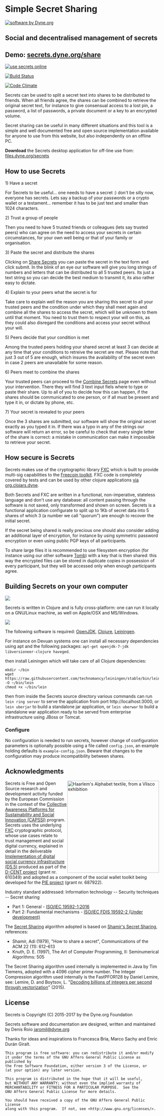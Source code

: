 # Simple Secret Sharing

<a href="https://www.dyne.org"><img
src="https://secrets.dyne.org/static/img/swbydyne.png"
alt="software by Dyne.org"
title="software by Dyne.org" class="pull-right"></a>

## Social and decentralised management of secrets


<h2>Demo: <a href="https://secrets.dyne.org/share">secrets.dyne.org/share</a></h2>

<a href="https://secrets.dyne.org/share">
<img src="https://secrets.dyne.org/static/img/secret_ladies.jpg"
title="try it online" alt="use secrets online" style="overflow: hidden">

[![Build Status](https://travis-ci.org/PIENews/secrets.svg?branch=master)](https://travis-ci.org/PIENews/secrets)

[![Code Climate](https://codeclimate.com/github/PIENews/secrets.png)](https://codeclimate.com/github/PIENews/secrets)

Secrets can be used to split a secret text into shares to be
distributed to friends. When all friends agree, the shares can be
combined to retrieve the original secret text, for instance to give
consensual access to a lost pin, a password, a list of passwords, a
private document or a key to an encrypted volume.

Secret sharing can be useful in many different situations and this
tool is a simple and well documented free and open source
implementation available for anyone to use from this website, but also
independently on an offline PC.

**Download** the Secrets desktop application for off-line use
from: [files.dyne.org/secrets](https://files.dyne.org/secrets)

## How to use Secrets

<div class="well well-sm">
1) Have a secret
</div>

For Secrets to be useful... one needs to have a secret :) don't be
silly now, everyone has secrets. Lets say a backup of your passwords
or a crypto wallet or a testament... remember it has to be just text
and smaller than 1024 characters.

<div class="well well-sm">
2) Trust a group of people
</div>

Then you need to have 5 trusted friends or colleagues (lets say
trusted peers) who can agree on the need to access your secrets in
certain circumstances, for your own well being or that of your family
or organisation.

<div class="well well-sm">
3) Paste the secret and distribute the shares
</div>

Clicking on [Share Secrets](/share) you can paste the secret in the
text form and click submit. In the blink of an eye our software will
give you long strings of numbers and letters that can be distributed
to all 5 trusted peers. Its just a text string so you can decide the
best medium to transmit it, its also rather easy to dictate.

<div class="well well-sm">
4) Explain to your peers what the secret is for
</div>

Take care to explain well the reason you are sharing this secret to
all your trusted peers and the condition under which they shall meet
again and combine all the shares to access the secret, which will be
unknown to them until that moment. You need to trust them to respect
your will on this, as they could also disregard the conditions and
access your secret without your will.

<div class="well well-sm">
5) Peers decide that your condition is met
</div>

Among the trusted peers holding your shared secret at least 3 can
decide at any time that your conditions to retreive the secret are
met. Please note that just 3 out of 5 are enough, which insures the
availability of the secret even in case 2 peers are unavailable for
some reason.

<div class="well well-sm">
6) Peers meet to combine the shares
</div>

Your trusted peers can proceed to the [Combine Secrets](/combine) page
even without your intervention. There they will find 3 text input
fiels where to type or paste their share. Up to all of you to decide
how this can happen, if the shares should be communicated to one
person, or if all must be present and type it in, or dictate by phone,
etc.

<div class="well well-sm">
7) Your secret is revealed to your peers
</div>

Once the 3 shares are submitted, our software will show the original
secret exactly as you typed it in. If there was a typo in any of the
strings our software will return an error, so be careful to check that
every single letter of the share is correct: a mistake in
communication can make it impossible to retrieve your secret.

## How secure is Secrets

Secrets makes use of the cryptographic
library [FXC](https://github.com/dyne/FXC) which is built to provide
multi-sig capabilities to
the [Freecoin toolkit](http://freecoin.ch). FXC code is completely
covered by tests and can be used by other clojure
applications
[via org.clojars.dyne](https://clojars.org/org.clojars.dyne/fxc).

Both Secrets and FXC are written in a functional, non-imperative,
stateless language and don't use any database: all content passing
through the software is not saved, only transformed and shown on
screen. Secrets is a functional application configurate to split up to
1Kb of secret data into 5 shares of which 3 (a number we call
"quorum") are enough to recover the initial secret.

If the secret being shared is really precious one should also consider
adding an additional layer of encryption, for instance by using
symmetric password encryption or even using public PGP keys of all
participants.

To share large files it is recommended to use filesystem encryption
(for instance using our other
software [Tomb](https://dyne.org/software/tomb)) with a key that is
then shared: this way the encrypted files can be stored in duplicate
copies in possession of every participant, but they will be accessed
only when enough participants agree.

## Building Secrets on your own computer

<img class="pull-right" src="https://secrets.dyne.org/static/img/clojure.png">

Secrets is written in Clojure and is fully cross-platform: one can run
it locally on a GNU/Linux machine, as well on Apple/OSX and
MS/Windows.

<img class="pull-left" src="https://secrets.dyne.org/static/img/leiningen.jpg"
style="padding-right: 1.5em">

The following software is
required:
[OpenJDK](http://openjdk.java.net),
[Clojure](http://clojure.org), [Leiningen](http://leiningen.org).

For instance on Devuan systems one can install all necessary
dependencies using apt and the following packages: `apt-get
openjdk-7-jdk libversioneer-clojure haveged`.

then install Leiningen which will take care of all Clojure dependencies:

```
mkdir ~/bin
wget https://raw.githubusercontent.com/technomancy/leiningen/stable/bin/lein -O ~/bin/lein
chmod +x ~/bin/lein
```

then from inside the Secrets source directory various commands can run
`lein ring server` to serve the application from port
http://localhost:3000, or `lein uberjar` to build a standalone jar
application, or `lein uberwar` to build a standalone war application
ready to be served from enterprise infrastructure using JBoss or
Tomcat.

### Configure

No configuration is needed to run secrets, however change of
configuration parameters is optionally possible using a file called
`config.json`, an example holding defaults is
`example-config.json`. Beware that changes to the configuration may
produce incompatibility between shares.

## Acknowledgments

<img src="https://secrets.dyne.org/static/img/haarlemsche_abc.jpg"
alt="Haarlem's Alphabet textile, from a Vlisco exhibition"
title="Haarlem's Alphabet textile, from a Vlisco exhibition"
style="float: right; width: 300px">

Secrets is Free and Open Source research and development activity
funded by the European Commission in the context of
the
[Collective Awareness Platforms for Sustainability and Social Innovation (CAPSSI)](https://ec.europa.eu/digital-single-market/en/collective-awareness) program. Secrets
uses the underlying [FXC](https://github.com/dyne/FXC) cryptographic
protocol, whose use cases relate to trust management and social
digital currency, explained in detail in the
deliverable
[Implementation of digital social currency infrastructure (D5.5)](http://dcentproject.eu/wp-content/uploads/2015/10/D5.5-Implementation-of-digital-social-currency-infrastructure-.pdf) produced
as part of the [D-CENT project](http://dcentproject.eu) (grant
nr. 610349) and adopted as a component of the social wallet toolkit
being developed for the [PIE project](https://github.com/pienews)
(grant nr. 687922).

Industry standard addressed: Information technology -- Security techniques -- Secret sharing
- Part 1: General - [ISO/IEC 19592-1:2016](https://www.iso.org/standard/65422.html)
- Part 2: Fundamental mechanisms - [ISO/IEC FDIS 19592-2 (Under development)](https://www.iso.org/standard/65425.html)

The [Secret Sharing](https://en.wikipedia.org/wiki/Secret_sharing)
algorithm adopted is based
on
[Shamir's Secret Sharing](https://en.wikipedia.org/wiki/Shamir%27s_Secret_Sharing),
references:
- Shamir, Adi (1979), "How to share a secret", Communications of the ACM 22 (11): 612–613
- Knuth, D. E. (1997), The Art of Computer Programming, II: Seminumerical Algorithms: 505

The Secret Sharing algorithm used internally is implemented in Java by
Tim Tiemens, adopted with a 4096 cipher prime number. The Integer
Compression algorithm used internally is the FastPFOR128 by Daniel
Lemire, see: Lemire, D. and Boytsov,
L. "[Decoding billions of integers per second through vectorization](http://arxiv.org/abs/1209.2137)"
(2015).

## License

Secrets is Copyright (C) 2015-2017 by the Dyne.org Foundation

Secrets software and documentation are designed, written and maintained by Denis Roio <jaromil@dyne.org>

Thanks for ideas and inspirations to Francesca Bria, Marco Sachy and Enric Durán Giralt.

```
This program is free software: you can redistribute it and/or modify
it under the terms of the GNU Affero General Public License as published by
the Free Software Foundation, either version 3 of the License, or
(at your option) any later version.

This program is distributed in the hope that it will be useful,
but WITHOUT ANY WARRANTY; without even the implied warranty of
MERCHANTABILITY or FITNESS FOR A PARTICULAR PURPOSE.  See the
GNU Affero General Public License for more details.

You should have received a copy of the GNU Affero General Public License
along with this program.  If not, see <http://www.gnu.org/licenses/>.
```
